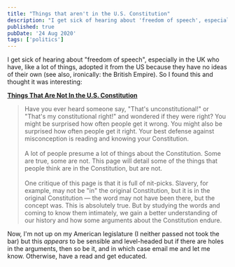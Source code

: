 ```yaml
---
title: "Things that aren't in the U.S. Constitution"
description: "I get sick of hearing about 'freedom of speech', especially in the UK who have, like a lot of things, adopted it from the US because they have no ideas of their own"
published: true
pubDate: '24 Aug 2020'
tags: ['politics']
---
```


I get sick of hearing about "freedom of speech", especially in the UK who have, like a lot of things, adopted it from the US because they have no ideas of their own (see also, ironically: the British Empire). So I found this and thought it was interesting:

**[Things That Are Not In the U.S. Constitution](https://www.usconstitution.net/constnot-html/)**

> Have you ever heard someone say, "That's unconstitutional!" or "That's my constitutional right!" and wondered if they were right? You might be surprised how often people get it wrong. You might also be surprised how often people get it right. Your best defense against misconception is reading and knowing your Constitution.    <br><br>
> A lot of people presume a lot of things about the Constitution. Some are true, some are not. This page will detail some of the things that people think are in the Constitution, but are not. <br><br>
> One critique of this page is that it is full of nit-picks. Slavery, for example, may not be "in" the original Constitution, but it is in the original Constitution — the word may not have been there, but the concept was. This is absolutely true. But by studying the words and coming to know them intimately, we gain a better understanding of our history and how some arguments about the Constitution endure.

Now, I'm not up on my American legislature (I neither passed not took the bar) but this *appears* to be sensible and level-headed but if there are holes in the arguments, then so be it, and in which case email me and let me know. Otherwise, have a read and get educated.